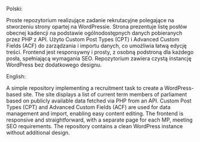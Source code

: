 Polski:

Proste repozytorium realizujące zadanie rekrutacyjne polegające na stworzeniu strony opartej na WordPressie. Strona prezentuje listę posłów obecnej kadencji na podstawie ogólnodostępnych danych pobieranych przez PHP z API. Użyto Custom Post Types (CPT) i Advanced Custom Fields (ACF) do zarządzania i importu danych, co umożliwia łatwą edycję treści. Frontend jest responsywny i prosty, z osobną podstroną dla każdego posła, spełniającą wymagania SEO. Repozytorium zawiera czystą instancję WordPress bez dodatkowego designu.

English:

A simple repository implementing a recruitment task to create a WordPress-based site. The site displays a list of current term members of parliament based on publicly available data fetched via PHP from an API. Custom Post Types (CPT) and Advanced Custom Fields (ACF) are used for data management and import, enabling easy content editing. The frontend is responsive and straightforward, with a separate page for each MP, meeting SEO requirements. The repository contains a clean WordPress instance without additional design.
